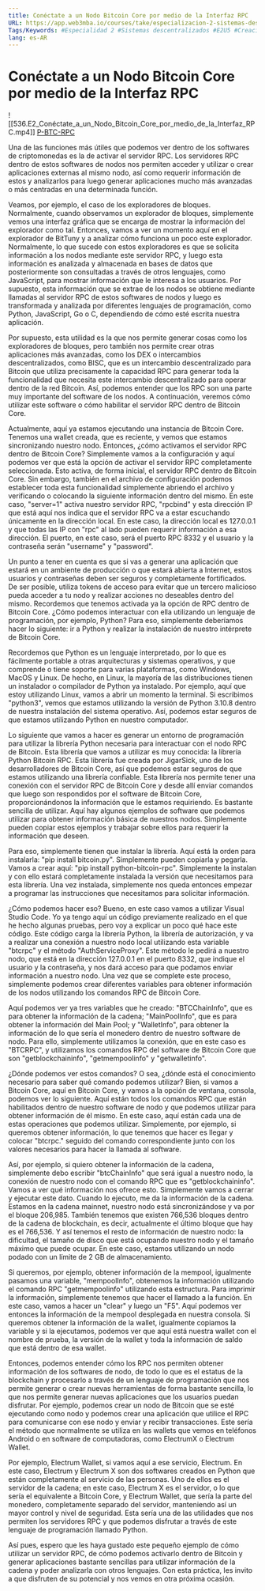 ```yaml
---
title: Conéctate a un Nodo Bitcoin Core por medio de la Interfaz RPC
URL: https://app.web3mba.io/courses/take/especializacion-2-sistemas-descentralizados/lessons/41199691-conectate-a-un-nodo-bitcoin-core-por-medio-de-la-interfaz-rpc
Tags/Keywords: #Especialidad 2 #Sistemas descentralizados #E2U5 #Creación de un Nodo Bitcoin Core #practica #interfaz rpc #rpc #Jose Maldonado
lang: es-AR
---
```

# Conéctate a un Nodo Bitcoin Core por medio de la Interfaz RPC
![[536.E2_Conéctate_a_un_Nodo_Bitcoin_Core_por_medio_de_la_Interfaz_RPC.mp4]]
[P-BTC-RPC](https://app.web3mba.io?wvideo=v86ejlljsu)

Una de las funciones más útiles que podemos ver dentro de los softwares de criptomonedas es la de activar el servidor RPC. Los servidores RPC dentro de estos softwares de nodos nos permiten acceder y utilizar o crear aplicaciones externas al mismo nodo, así como requerir información de estos y analizarlos para luego generar aplicaciones mucho más avanzadas o más centradas en una determinada función.

Veamos, por ejemplo, el caso de los exploradores de bloques. Normalmente, cuando observamos un explorador de bloques, simplemente vemos una interfaz gráfica que se encarga de mostrar la información del explorador como tal. Entonces, vamos a ver un momento aquí en el explorador de BitTuny y a analizar cómo funciona un poco este explorador. Normalmente, lo que sucede con estos exploradores es que se solicita información a los nodos mediante este servidor RPC, y luego esta información es analizada y almacenada en bases de datos que posteriormente son consultadas a través de otros lenguajes, como JavaScript, para mostrar información que le interesa a los usuarios. Por supuesto, esta información que se extrae de los nodos se obtiene mediante llamadas al servidor RPC de estos softwares de nodos y luego es transformada y analizada por diferentes lenguajes de programación, como Python, JavaScript, Go o C, dependiendo de cómo esté escrita nuestra aplicación.

Por supuesto, esta utilidad es la que nos permite generar cosas como los exploradores de bloques, pero también nos permite crear otras aplicaciones más avanzadas, como los DEX o intercambios descentralizados, como BISC, que es un intercambio descentralizado para Bitcoin que utiliza precisamente la capacidad RPC para generar toda la funcionalidad que necesita este intercambio descentralizado para operar dentro de la red Bitcoin. Así, podemos entender que los RPC son una parte muy importante del software de los nodos. A continuación, veremos cómo utilizar este software o cómo habilitar el servidor RPC dentro de Bitcoin Core.

Actualmente, aquí ya estamos ejecutando una instancia de Bitcoin Core. Tenemos una wallet creada, que es reciente, y vemos que estamos sincronizando nuestro nodo. Entonces, ¿cómo activamos el servidor RPC dentro de Bitcoin Core? Simplemente vamos a la configuración y aquí podemos ver que está la opción de activar el servidor RPC completamente seleccionada. Esto activa, de forma inicial, el servidor RPC dentro de Bitcoin Core. Sin embargo, también en el archivo de configuración podemos establecer toda esta funcionalidad simplemente abriendo el archivo y verificando o colocando la siguiente información dentro del mismo. En este caso, "server=1" activa nuestro servidor RPC, "rpcbind" y esta dirección IP que está aquí nos indica que el servidor RPC va a estar escuchando únicamente en la dirección local. En este caso, la dirección local es 127.0.0.1 y que todas las IP con "rpc" al lado pueden requerir información a esa dirección. El puerto, en este caso, será el puerto RPC 8332 y el usuario y la contraseña serán "username" y "password".

Un punto a tener en cuenta es que si vas a generar una aplicación que estará en un ambiente de producción o que estará abierta a Internet, estos usuarios y contraseñas deben ser seguros y completamente fortificados. De ser posible, utiliza tokens de acceso para evitar que un tercero malicioso pueda acceder a tu nodo y realizar acciones no deseables dentro del mismo. Recordemos que tenemos activada ya la opción de RPC dentro de Bitcoin Core. ¿Cómo podemos interactuar con ella utilizando un lenguaje de programación, por ejemplo, Python? Para eso, simplemente deberíamos hacer lo siguiente: ir a Python y realizar la instalación de nuestro intérprete de Bitcoin Core.

Recordemos que Python es un lenguaje interpretado, por lo que es fácilmente portable a otras arquitecturas y sistemas operativos, y que comprende o tiene soporte para varias plataformas, como Windows, MacOS y Linux. De hecho, en Linux, la mayoría de las distribuciones tienen un instalador o compilador de Python ya instalado. Por ejemplo, aquí que estoy utilizando Linux, vamos a abrir un momento la terminal. Si escribimos "python3", vemos que estamos utilizando la versión de Python 3.10.8 dentro de nuestra instalación del sistema operativo. Así, podemos estar seguros de que estamos utilizando Python en nuestro computador.

Lo siguiente que vamos a hacer es generar un entorno de programación para utilizar la librería Python necesaria para interactuar con el nodo RPC de Bitcoin. Esta librería que vamos a utilizar es muy conocida: la librería Python Bitcoin RPC. Esta librería fue creada por JigarSick, uno de los desarrolladores de Bitcoin Core, así que podemos estar seguros de que estamos utilizando una librería confiable. Esta librería nos permite tener una conexión con el servidor RPC de Bitcoin Core y desde allí enviar comandos que luego son respondidos por el software de Bitcoin Core, proporcionándonos la información que le estamos requiriendo. Es bastante sencilla de utilizar. Aquí hay algunos ejemplos de software que podemos utilizar para obtener información básica de nuestros nodos. Simplemente pueden copiar estos ejemplos y trabajar sobre ellos para requerir la información que deseen.

Para eso, simplemente tienen que instalar la librería. Aquí está la orden para instalarla: "pip install bitcoin.py". Simplemente pueden copiarla y pegarla. Vamos a crear aquí: "pip install python-bitcoin-rpc". Simplemente la instalan y con ello estará completamente instalada la versión que necesitamos para esta librería. Una vez instalada, simplemente nos queda entonces empezar a programar las instrucciones que necesitamos para solicitar información.

¿Cómo podemos hacer eso? Bueno, en este caso vamos a utilizar Visual Studio Code. Yo ya tengo aquí un código previamente realizado en el que he hecho algunas pruebas, pero voy a explicar un poco qué hace este código. Este código carga la librería Python, la librería de autorización, y va a realizar una conexión a nuestro nodo local utilizando esta variable "btcrpc" y el método "AuthServiceProxy". Este método le pedirá a nuestro nodo, que está en la dirección 127.0.0.1 en el puerto 8332, que indique el usuario y la contraseña, y nos dará acceso para que podamos enviar información a nuestro nodo. Una vez que se complete este proceso, simplemente podemos crear diferentes variables para obtener información de los nodos utilizando los comandos RPC de Bitcoin Core.

Aquí podemos ver ya tres variables que he creado: "BTCChainInfo", que es para obtener la información de la cadena; "MainPoolInfo", que es para obtener la información del Main Pool; y "WalletInfo", para obtener la información de lo que sería el monedero dentro de nuestro software de nodo. Para ello, simplemente utilizamos la conexión, que en este caso es "BTCRPC", y utilizamos los comandos RPC del software de Bitcoin Core que son "getblockchaininfo", "getmempoolinfo" y "getwalletinfo".

¿Dónde podemos ver estos comandos? O sea, ¿dónde está el conocimiento necesario para saber qué comando podemos utilizar? Bien, si vamos a Bitcoin Core, aquí en Bitcoin Core, y vamos a la opción de ventana, consola, podemos ver lo siguiente. Aquí están todos los comandos RPC que están habilitados dentro de nuestro software de nodo y que podemos utilizar para obtener información de él mismo. En este caso, aquí están cada una de estas operaciones que podemos utilizar. Simplemente, por ejemplo, si queremos obtener información, lo que tenemos que hacer es llegar y colocar "btcrpc." seguido del comando correspondiente junto con los valores necesarios para hacer la llamada al software.

Así, por ejemplo, si quiero obtener la información de la cadena, simplemente debo escribir "btcChainInfo" que será igual a nuestro nodo, la conexión de nuestro nodo con el comando RPC que es "getblockchaininfo". Vamos a ver qué información nos ofrece esto. Simplemente vamos a cerrar y ejecutar este dato. Cuando lo ejecuto, me da la información de la cadena. Estamos en la cadena mainnet, nuestro nodo está sincronizándose y va por el bloque 206,985. También tenemos que existen 766,536 bloques dentro de la cadena de blockchain, es decir, actualmente el último bloque que hay es el 766,536. Y así tenemos el resto de información de nuestro nodo: la dificultad, el tamaño de disco que está ocupando nuestro nodo y el tamaño máximo que puede ocupar. En este caso, estamos utilizando un nodo podado con un límite de 2 GB de almacenamiento.

Si queremos, por ejemplo, obtener información de la mempool, igualmente pasamos una variable, "mempoolInfo", obtenemos la información utilizando el comando RPC "getmempoolinfo" utilizando esta estructura. Para imprimir la información, simplemente tenemos que hacer el llamado a la función. En este caso, vamos a hacer un "clear" y luego un "F5". Aquí podemos ver entonces la información de la mempool desplegada en nuestra consola. Si queremos obtener la información de la wallet, igualmente copiamos la variable y si la ejecutamos, podemos ver que aquí está nuestra wallet con el nombre de prueba, la versión de la wallet y toda la información de saldo que está dentro de esa wallet.

Entonces, podemos entender cómo los RPC nos permiten obtener información de los softwares de nodo, de todo lo que es el estatus de la blockchain y procesarlo a través de un lenguaje de programación que nos permite generar o crear nuevas herramientas de forma bastante sencilla, lo que nos permite generar nuevas aplicaciones que los usuarios puedan disfrutar. Por ejemplo, podemos crear un nodo de Bitcoin que se esté ejecutando como nodo y podemos crear una aplicación que utilice el RPC para comunicarse con ese nodo y enviar y recibir transacciones. Este sería el método que normalmente se utiliza en las wallets que vemos en teléfonos Android o en software de computadoras, como ElectrumX o Electrum Wallet.

Por ejemplo, Electrum Wallet, si vamos aquí a ese servicio, Electrum. En este caso, Electrum y Electrum X son dos softwares creados en Python que están completamente al servicio de las personas. Uno de ellos es el servidor de la cadena; en este caso, Electrum X es el servidor, o lo que sería el equivalente a Bitcoin Core, y Electrum Wallet, que sería la parte del monedero, completamente separado del servidor, manteniendo así un mayor control y nivel de seguridad. Esta sería una de las utilidades que nos permiten los servidores RPC y que podemos disfrutar a través de este lenguaje de programación llamado Python.

Así pues, espero que les haya gustado este pequeño ejemplo de cómo utilizar un servidor RPC, de cómo podemos activarlo dentro de Bitcoin y generar aplicaciones bastante sencillas para utilizar información de la cadena y poder analizarla con otros lenguajes. Con esta práctica, les invito a que disfruten de su potencial y nos vemos en otra próxima ocasión.